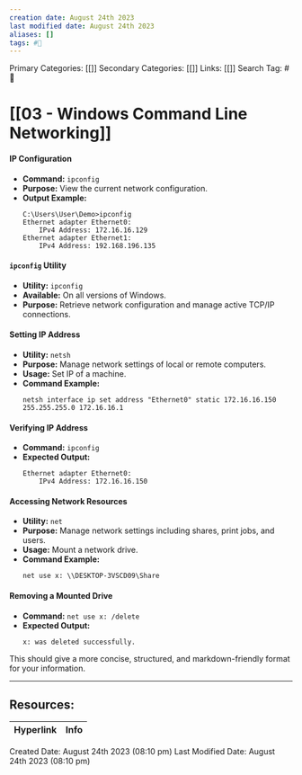 ```yaml
---
creation date: August 24th 2023
last modified date: August 24th 2023
aliases: []
tags: #📖
---
```


Primary Categories: [[]] 
Secondary Categories: [[]] 
Links: [[]] 
Search Tag: #📖  

# [[03 - Windows Command Line Networking]]  

#### IP Configuration

- **Command:** `ipconfig`
- **Purpose:** View the current network configuration.
- **Output Example:**
  ```plaintext
  C:\Users\User\Demo>ipconfig
  Ethernet adapter Ethernet0:
      IPv4 Address: 172.16.16.129
  Ethernet adapter Ethernet1:
      IPv4 Address: 192.168.196.135
  ```

#### `ipconfig` Utility

- **Utility:** `ipconfig`
- **Available:** On all versions of Windows.
- **Purpose:** Retrieve network configuration and manage active TCP/IP connections.

#### Setting IP Address

- **Utility:** `netsh`
- **Purpose:** Manage network settings of local or remote computers.
- **Usage:** Set IP of a machine.
- **Command Example:**
  ```plaintext
  netsh interface ip set address "Ethernet0" static 172.16.16.150 255.255.255.0 172.16.16.1
  ```

#### Verifying IP Address

- **Command:** `ipconfig`
- **Expected Output:**
  ```plaintext
  Ethernet adapter Ethernet0:
      IPv4 Address: 172.16.16.150
  ```

#### Accessing Network Resources

- **Utility:** `net`
- **Purpose:** Manage network settings including shares, print jobs, and users.
- **Usage:** Mount a network drive.
- **Command Example:**
  ```plaintext
  net use x: \\DESKTOP-3VSCD09\Share
  ```

#### Removing a Mounted Drive

- **Command:** `net use x: /delete`
- **Expected Output:**
  ```plaintext
  x: was deleted successfully.
  ```

This should give a more concise, structured, and markdown-friendly format for your information.



___

## Resources:

| Hyperlink | Info |
| --------- | ---- |


Created Date: August 24th 2023 (08:10 pm) 
Last Modified Date: August 24th 2023 (08:10 pm)
